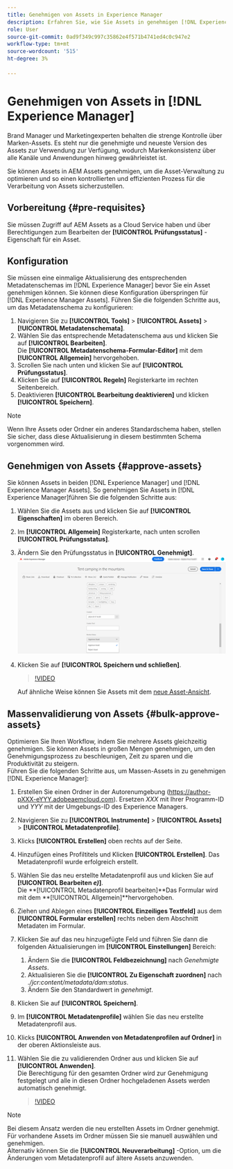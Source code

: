 ```yaml
---
title: Genehmigen von Assets in Experience Manager
description: Erfahren Sie, wie Sie Assets in genehmigen [!DNL Experience Manager].
role: User
source-git-commit: 0ad9f349c997c35862e4f571b4741ed4c0c947e2
workflow-type: tm+mt
source-wordcount: '515'
ht-degree: 3%

---
```


# Genehmigen von Assets in [!DNL Experience Manager]

Brand Manager und Marketingexperten behalten die strenge Kontrolle über Marken-Assets. Es steht nur die genehmigte und neueste Version des Assets zur Verwendung zur Verfügung, wodurch Markenkonsistenz über alle Kanäle und Anwendungen hinweg gewährleistet ist.

Sie können Assets in AEM Assets genehmigen, um die Asset-Verwaltung zu optimieren und so einen kontrollierten und effizienten Prozess für die Verarbeitung von Assets sicherzustellen.

## Vorbereitung {#pre-requisites}

Sie müssen Zugriff auf AEM Assets as a Cloud Service haben und über Berechtigungen zum Bearbeiten der **[!UICONTROL Prüfungsstatus]** -Eigenschaft für ein Asset.

## Konfiguration

Sie müssen eine einmalige Aktualisierung des entsprechenden Metadatenschemas im [!DNL Experience Manager] bevor Sie ein Asset genehmigen können. Sie können diese Konfiguration überspringen für [!DNL Experience Manager Assets]. Führen Sie die folgenden Schritte aus, um das Metadatenschema zu konfigurieren:

1. Navigieren Sie zu **[!UICONTROL Tools]** > **[!UICONTROL Assets]** > **[!UICONTROL Metadatenschemata]**.
1. Wählen Sie das entsprechende Metadatenschema aus und klicken Sie auf **[!UICONTROL Bearbeiten]**. <br>Die **[!UICONTROL Metadatenschema-Formular-Editor]** mit dem **[!UICONTROL Allgemein]** hervorgehoben.
1. Scrollen Sie nach unten und klicken Sie auf **[!UICONTROL Prüfungsstatus]**.
1. Klicken Sie auf **[!UICONTROL Regeln]** Registerkarte im rechten Seitenbereich.
1. Deaktivieren **[!UICONTROL Bearbeitung deaktivieren]** und klicken **[!UICONTROL Speichern]**.

>[!NOTE]
>
>Wenn Ihre Assets oder Ordner ein anderes Standardschema haben, stellen Sie sicher, dass diese Aktualisierung in diesem bestimmten Schema vorgenommen wird.

## Genehmigen von Assets {#approve-assets}

Sie können Assets in beiden [!DNL Experience Manager] und [!DNL Experience Manager Assets]. So genehmigen Sie Assets in [!DNL Experience Manager]führen Sie die folgenden Schritte aus:

1. Wählen Sie die Assets aus und klicken Sie auf **[!UICONTROL Eigenschaften]** im oberen Bereich.
1. Im **[!UICONTROL Allgemein]** Registerkarte, nach unten scrollen **[!UICONTROL Prüfungsstatus]**.
1. Ändern Sie den Prüfungsstatus in **[!UICONTROL Genehmigt]**.
   ![Bild](/help/assets/assets/approve-old-ui.png)
1. Klicken Sie auf **[!UICONTROL Speichern und schließen]**.

   >[!VIDEO](https://video.tv.adobe.com/v/3427430)

   Auf ähnliche Weise können Sie Assets mit dem [neue Asset-Ansicht](https://experienceleague.adobe.com/docs/experience-manager-assets-essentials/help/manage-organize.html?lang=en#manage-asset-status).

## Massenvalidierung von Assets {#bulk-approve-assets}

Optimieren Sie Ihren Workflow, indem Sie mehrere Assets gleichzeitig genehmigen. Sie können Assets in großen Mengen genehmigen, um den Genehmigungsprozess zu beschleunigen, Zeit zu sparen und die Produktivität zu steigern.
<br>Führen Sie die folgenden Schritte aus, um Massen-Assets in zu genehmigen [!DNL Experience Manager]:

1. Erstellen Sie einen Ordner in der Autorenumgebung (https://author-pXXX-eYYY.adobeaemcloud.com). Ersetzen _XXX_ mit Ihrer Programm-ID und _YYY_ mit der Umgebungs-ID des Experience Managers.
1. Navigieren Sie zu **[!UICONTROL Instrumente]** > **[!UICONTROL Assets]** > **[!UICONTROL Metadatenprofile]**.
1. Klicks **[!UICONTROL Erstellen]** oben rechts auf der Seite.
1. Hinzufügen eines Profiltitels und Klicken **[!UICONTROL Erstellen]**. Das Metadatenprofil wurde erfolgreich erstellt.
1. Wählen Sie das neu erstellte Metadatenprofil aus und klicken Sie auf **[!UICONTROL Bearbeiten _e)_]**. <br>Die **[!UICONTROL Metadatenprofil bearbeiten]**Das Formular wird mit dem **[!UICONTROL Allgemein]**hervorgehoben.
1. Ziehen und Ablegen eines **[!UICONTROL Einzeiliges Textfeld]** aus dem **[!UICONTROL Formular erstellen]** rechts neben dem Abschnitt Metadaten im Formular.
1. Klicken Sie auf das neu hinzugefügte Feld und führen Sie dann die folgenden Aktualisierungen im **[!UICONTROL Einstellungen]** Bereich:
   1. Ändern Sie die **[!UICONTROL Feldbezeichnung]** nach _Genehmigte Assets_.
   1. Aktualisieren Sie die **[!UICONTROL Zu Eigenschaft zuordnen]** nach _./jcr:content/metadata/dam:status_.
   1. Ändern Sie den Standardwert in _genehmigt_.

1. Klicken Sie auf **[!UICONTROL Speichern]**.
1. Im **[!UICONTROL Metadatenprofile]** wählen Sie das neu erstellte Metadatenprofil aus.
1. Klicks **[!UICONTROL Anwenden von Metadatenprofilen auf Ordner]** in der oberen Aktionsleiste aus.
1. Wählen Sie die zu validierenden Ordner aus und klicken Sie auf **[!UICONTROL Anwenden]**.
   <br> Die Berechtigung für den gesamten Ordner wird zur Genehmigung festgelegt und alle in diesen Ordner hochgeladenen Assets werden automatisch genehmigt.

   >[!VIDEO](https://video.tv.adobe.com/v/3427431)

>[!NOTE]
> 
>Bei diesem Ansatz werden die neu erstellten Assets im Ordner genehmigt. Für vorhandene Assets im Ordner müssen Sie sie manuell auswählen und genehmigen. <br> Alternativ können Sie die **[!UICONTROL Neuverarbeitung]** -Option, um die Änderungen vom Metadatenprofil auf ältere Assets anzuwenden.
